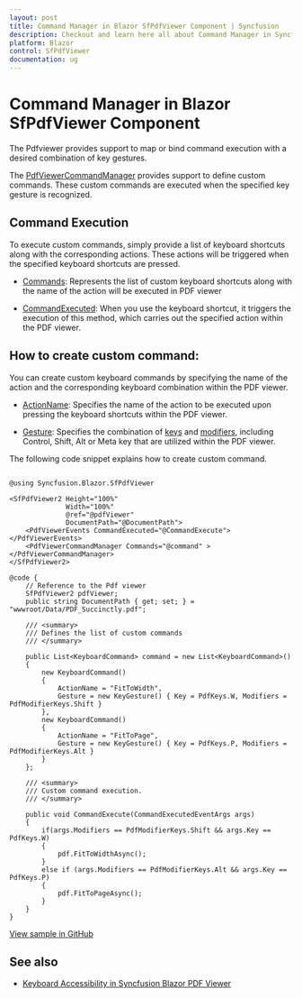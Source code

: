 ```yaml
---
layout: post
title: Command Manager in Blazor SfPdfViewer Component | Syncfusion
description: Checkout and learn here all about Command Manager in Syncfusion Blazor SfPdfViewer component and more.
platform: Blazor
control: SfPdfViewer
documentation: ug
---
```


# Command Manager in Blazor SfPdfViewer Component

The Pdfviewer provides support to map or bind command execution with a desired combination of key gestures.

The [PdfViewerCommandManager](https://help.syncfusion.com/cr/blazor/Syncfusion.Blazor.SfPdfViewer.html) provides support to define custom commands. These custom commands are executed when the specified key gesture is recognized. 

## Command Execution
To execute custom commands, simply provide a list of keyboard shortcuts along with the corresponding actions. These actions will be triggered when the specified keyboard shortcuts are pressed.

* [Commands](https://help.syncfusion.com/cr/blazor/Syncfusion.Blazor.SfPdfViewer.html): 
Represents the list of custom keyboard shortcuts along with the name of the action will be executed in PDF viewer

* [CommandExecuted](https://help.syncfusion.com/cr/blazor/Syncfusion.Blazor.SfPdfViewer.html): 
When you use the keyboard shortcut, it triggers the execution of this method, which carries out the specified action within the PDF viewer.

## How to create custom command: 
You can create custom keyboard commands by specifying the name of the action and the corresponding keyboard combination within the PDF viewer.

* [ActionName](https://help.syncfusion.com/cr/blazor/Syncfusion.Blazor.SfPdfViewer.html): Specifies the name of the action to be executed upon pressing the keyboard shortcuts within the PDF viewer.

* [Gesture](https://help.syncfusion.com/cr/blazor/Syncfusion.Blazor.SfPdfViewer.html): 
Specifies the combination of [keys](https://help.syncfusion.com/cr/blazor/Syncfusion.Blazor.SfPdfViewer.html) and [modifiers](https://help.syncfusion.com/cr/blazor/Syncfusion.Blazor.SfPdfViewer.html), including Control, Shift, Alt or Meta key that are utilized within the PDF viewer.

The following code snippet explains how to create custom command.

```cshtml

@using Syncfusion.Blazor.SfPdfViewer

<SfPdfViewer2 Height="100%"
              Width="100%"
              @ref="@pdfViewer"
              DocumentPath="@DocumentPath">
    <PdfViewerEvents CommandExecuted="@CommandExecute"></PdfViewerEvents>
    <PdfViewerCommandManager Commands="@command" ></PdfViewerCommandManager>                
</SfPdfViewer2>

@code {
    // Reference to the Pdf viewer 
    SfPdfViewer2 pdfViewer;
    public string DocumentPath { get; set; } = "wwwroot/Data/PDF_Succinctly.pdf";

    /// <summary> 
    /// Defines the list of custom commands 
    /// </summary> 

    public List<KeyboardCommand> command = new List<KeyboardCommand>() 
    { 
        new KeyboardCommand() 
        { 
            ActionName = "FitToWidth", 
            Gesture = new KeyGesture() { Key = PdfKeys.W, Modifiers = PdfModifierKeys.Shift } 
        }, 
        new KeyboardCommand() 
        { 
            ActionName = "FitToPage", 
            Gesture = new KeyGesture() { Key = PdfKeys.P, Modifiers = PdfModifierKeys.Alt } 
        } 
    }; 

    /// <summary> 
    /// Custom command execution. 
    /// </summary> 

    public void CommandExecute(CommandExecutedEventArgs args) 
    { 
        if(args.Modifiers == PdfModifierKeys.Shift && args.Key == PdfKeys.W) 
        { 
            pdf.FitToWidthAsync(); 
        } 
        else if (args.Modifiers == PdfModifierKeys.Alt && args.Key == PdfKeys.P) 
        { 
            pdf.FitToPageAsync(); 
        }  
    } 
} 

```
[View sample in GitHub](https://github.com/SyncfusionExamples/blazor-pdf-viewer-examples/tree/master/Load%20and%20Save/Load%20a%20PDF%20document%20using%20created%20event-SfPdfViewer)

## See also

* [Keyboard Accessibility in Syncfusion Blazor PDF Viewer](./accessibility)
